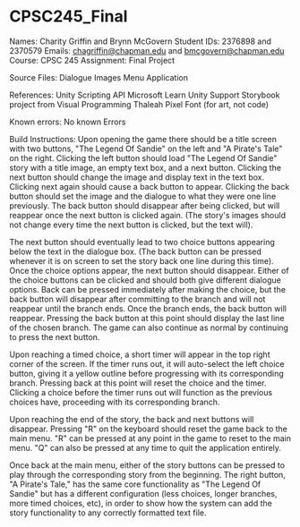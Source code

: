 # CPSC245_Final

Names: Charity Griffin and Brynn McGovern
Student IDs: 2376898 and 2370579
Emails: chagriffin@chapman.edu and bmcgovern@chapman.edu
Course: CPSC 245
Assignment: Final Project

Source Files:
Dialogue
Images
Menu
Application

References:
Unity Scripting API
Microsoft Learn
Unity Support
Storybook project from Visual Programming
Thaleah Pixel Font (for art, not code)

Known errors:
No known Errors

Build Instructions:
Upon opening the game there should be a title screen with two buttons, 
"The Legend Of Sandie" on the left and "A Pirate's Tale" on the right.
Clicking the left button should load "The Legend Of Sandie" story with
a title image, an empty text box, and a next button. Clicking the next 
button should change the image and display text in the text box. Clicking
next again should cause a back button to appear. Clicking the back button
should set the image and the dialogue to what they were one line previously.
The back button should disappear after being clicked, but will reappear once 
the next button is clicked again. (The story's images should not change every 
time the next button is clicked, but the text will).

The next button should eventually lead to two choice buttons appearing below 
the text in the dialogue box. (The back button can be pressed whenever it is 
on screen to set the story back one line during this time). Once the choice 
options appear, the next button should disappear. Either of the choice buttons 
can be clicked and should both give different dialogue options. Back can be 
pressed immediately after making the choice, but the back button will disappear
after committing to the branch and will not reappear until the branch ends. 
Once the branch ends, the back button will reappear. Pressing the back button 
at this point should display the last line of the chosen branch. The game can 
also continue as normal by continuing to press the next button. 

Upon reaching a timed choice, a short timer will appear in the top right corner 
of the screen. If the timer runs out, it will auto-select the left choice button, 
giving it a yellow outline before progressing with its corresponding branch. 
Pressing back at this point will reset the choice and the timer. Clicking a choice
before the timer runs out will function as the previous choices have, proceeding 
with its corresponding branch.

Upon reaching the end of the story, the back and next buttons will disappear. 
Pressing "R" on the keyboard should reset the game back to the main menu. "R" can
be pressed at any point in the game to reset to the main menu. "Q" can also be 
pressed at any time to quit the application entirely. 

Once back at the main menu, either of the story buttons can be pressed to play
through the corresponding story from the beginning. The right button, "A Pirate's
Tale," has the same core functionality as "The Legend Of Sandie" but has a 
different configuration (less choices, longer branches, more timed choices, etc), 
in order to show how the system can add the story functionality to any correctly
formatted text file.